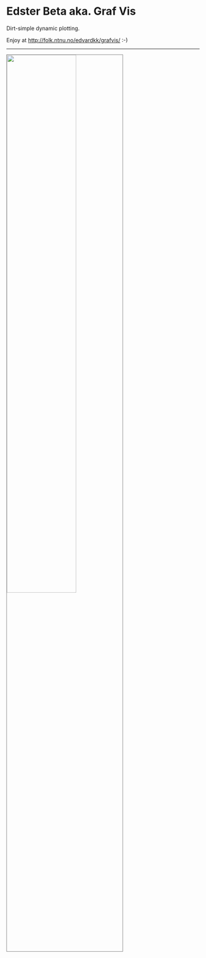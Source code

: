 Edster Beta aka. Graf Vis
=======

Dirt-simple dynamic plotting.

Enjoy at http://folk.ntnu.no/edvardkk/grafvis/ :-)

<hr />

<img style="width:60%; border:1px solid grey" src="http://i.imgur.com/6cuQMxN.png" /> <br />
